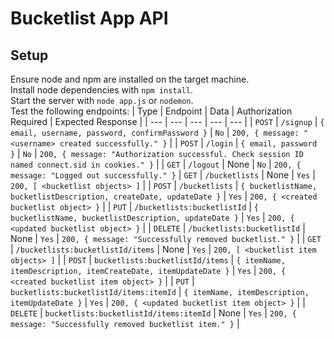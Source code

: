 # Bucketlist App API

## Setup
Ensure node and npm are installed on the target machine. \
Install node dependencies with `npm install`. \
Start the server with `node app.js` or `nodemon`. \
Test the following endpoints:
| Type | Endpoint | Data | Authorization Required | Expected Response |
| --- | --- | --- | --- | --- | 
| `POST` | `/signup` | `{ email, username, password, confirmPassword }` | `No` | `200, { message: "<username> created successfully." }` |
| `POST` | `/login` | `{ email, password }` | `No` | `200, { message: "Authorization successful. Check session ID named connect.sid in cookies." }` |
| `GET` | `/logout` | None | `No` | `200, { message: "Logged out successfully." }`
| `GET` | `/bucketlists` | None | `Yes` | `200, [ <bucketlist objects> ]` |
| `POST` | `/bucketlists` | `{ bucketlistName, bucketlistDescription, createDate, updateDate }` | `Yes` | `200, { <created bucketlist object> }` |
| `PUT` | `/bucketlists:bucketlistId` | `{ bucketlistName, bucketlistDescription, updateDate }` | `Yes` | `200, { <updated bucketlist object> }` |
| `DELETE` | `/bucketlists:bucketlistId` | None | `Yes` | `200, { message: "Successfully removed bucketlist." }` |
| `GET` | `/bucketlists:bucketlistId/items` | None | `Yes` | `200, [ <bucketlist item objects> ]` |
| `POST` | `bucketlists:bucketlistId/items` | `{ itemName, itemDescription, itemCreateDate, itemUpdateDate }` | `Yes` | `200, { <created bucketlist item object> }` |
| `PUT` | `bucketlists:bucketlistId/items:itemId` | `{ itemName, itemDescription, itemUpdateDate }` | `Yes` | `200, { <updated bucketlist item object> }` |
| `DELETE` | `bucketlists:bucketlistId/items:itemId` | None | `Yes` | `200, { message: "Successfully removed bucketlist item." }` |